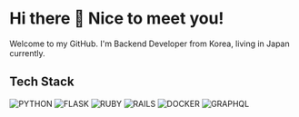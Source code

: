 <!-- ### Hi there 👋 -->
<h1>Hi there 👋 Nice to meet you!</h1>
<p>Welcome to my GitHub. I'm Backend Developer from Korea, living in Japan currently.</p>

<h2>Tech Stack</h2>

![PYTHON](https://img.shields.io/badge/-python-blue?style=for-the-badge&logo=python)
![FLASK](https://img.shields.io/badge/-flask-lightgrey?style=for-the-badge&logo=flask)
![RUBY](https://img.shields.io/badge/-ruby-red?style=for-the-badge&logo=ruby)
![RAILS](https://img.shields.io/badge/-rails-red?style=for-the-badge&logo=rubyonrails)
![DOCKER](https://img.shields.io/badge/-docker-blue?style=for-the-badge&logo=docker)
![GRAPHQL](https://img.shields.io/badge/-graphql-red?style=for-the-badge&logo=graphql)

<!--
**hong-per/hong-per** is a ✨ _special_ ✨ repository because its `README.md` (this file) appears on your GitHub profile.

Here are some ideas to get you started:

- 🔭 I’m currently working on ...
- 🌱 I’m currently learning ...
- 👯 I’m looking to collaborate on ...
- 🤔 I’m looking for help with ...
- 💬 Ask me about ...
- 📫 How to reach me: ...
- 😄 Pronouns: ...
- ⚡ Fun fact: ...
-->
